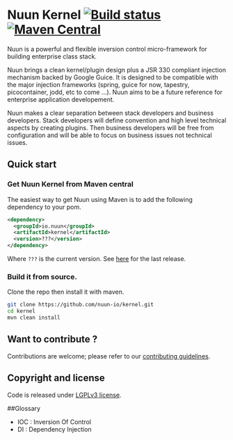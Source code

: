 Nuun Kernel [![Build status](https://travis-ci.org/nuun-io/kernel.svg?branch=master)](https://travis-ci.org/nuun-io/kernel) [![Maven Central](https://maven-badges.herokuapp.com/maven-central/io.nuun/kernel/badge.svg?style=flat)](https://maven-badges.herokuapp.com/maven-central/io.nuun/kernel)
===========

Nuun is a powerful and flexible inversion control micro-framework for building enterprise class stack.

Nuun brings a clean kernel/plugin design plus a JSR 330 compliant injection mechanism backed by 
Google Guice. It is designed to be compatible with the major injection frameworks (spring, guice for now, 
tapestry, picocontainer, jodd, etc to come ...). Nuun aims to be a future reference for enterprise
application developement.


Nuun makes a clear separation between stack developers and business developers.
Stack developers will define convention and high level technical aspects by creating plugins.
Then business developers will be free from configuration and will be able to focus on business
issues not technical issues.

## Quick start

### Get Nuun Kernel from Maven central

The easiest way to get Nuun using Maven is to add the following dependency to your pom.

```xml
<dependency>
  <groupId>io.nuun</groupId>
  <artifactId>kernel</artifactId>
  <version>???</version>
</dependency>
```

Where `???` is the current version. See [here](https://github.com/nuun-io/kernel/releases) for the last release.

### Build it from source.

Clone the repo then install it with maven.

```bash
git clone https://github.com/nuun-io/kernel.git
cd kernel
mvn clean install
```

## Want to contribute ?

Contributions are welcome; please refer to our [contributing guidelines](CONTRIBUTING.md).

## Copyright and license

Code is released under [LGPLv3 license](LICENSE).

##Glossary

- IOC : Inversion Of Control
- DI : Dependency Injection
